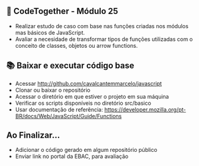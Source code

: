 ## 📝 CodeTogether - Módulo 25
- Realizar estudo de caso com base nas funções criadas nos módulos mas básicos de JavaScript.
- Avaliar a necesidade de transformar tipos de funções utilizadas com o conceito de classes, objetos ou arrow functions.

## 📚 Baixar e executar código base
- Acessar http://github.com/cavalcantemmarcelo/javascript
- Clonar ou baixar o repositório
- Acessar o diretório em que estiver o projeto em sua máquina
- Verificar os scripts disponíveis no diretório src/basico
- Usar documentação de referência: https://developer.mozilla.org/pt-BR/docs/Web/JavaScript/Guide/Functions

## Ao Finalizar...
- Adicionar o código gerado em algum repositório público
- Enviar link no portal da EBAC, para avaliação

